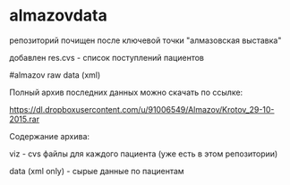 # almazovdata

репозиторий почищен после ключевой точки "алмазовская выставка"

добавлен res.cvs - список поступлений пациентов

#almazov raw data (xml)

Полный архив последних данных можно скачать по ссылке: 

https://dl.dropboxusercontent.com/u/91006549/Almazov/Krotov_29-10-2015.rar

Содержание архива:

viz - cvs файлы для каждого пациента (уже есть в этом репозитории)

data (xml only) - сырые данные по пациентам
